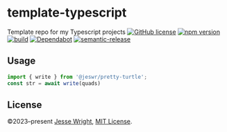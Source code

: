 # template-typescript
Template repo for my Typescript projects
[![GitHub license](https://img.shields.io/github/license/jeswr/pretty-turtle.svg)](https://github.com/jeswr/pretty-turtle/blob/master/LICENSE)
[![npm version](https://img.shields.io/npm/v/@jeswr/pretty-turtle.svg)](https://www.npmjs.com/package/@jeswr/pretty-turtle)
[![build](https://img.shields.io/github/workflow/status/jeswr/pretty-turtle/Node.js%20CI)](https://github.com/jeswr/pretty-turtle/tree/main/)
[![Dependabot](https://badgen.net/badge/Dependabot/enabled/green?icon=dependabot)](https://dependabot.com/)
[![semantic-release](https://img.shields.io/badge/%20%20%F0%9F%93%A6%F0%9F%9A%80-semantic--release-e10079.svg)](https://github.com/semantic-release/semantic-release)

## Usage
```ts
import { write } from '@jeswr/pretty-turtle';
const str = await write(quads)
```

## License
©2023–present
[Jesse Wright](https://github.com/jeswr),
[MIT License](https://github.com/jeswr/pretty-turtle/blob/master/LICENSE).
